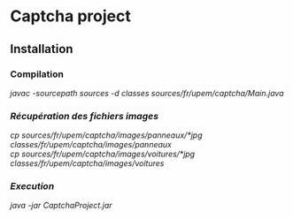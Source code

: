 # Captcha project

## Installation
<h3>Compilation</h3> 

<i>javac -sourcepath sources -d classes sources/fr/upem/captcha/Main.java<i>

<h3>Récupération des fichiers images</h3>

<i>cp sources/fr/upem/captcha/images/panneaux/*jpg classes/fr/upem/captcha/images/panneaux<i><br/>
<i>cp sources/fr/upem/captcha/images/voitures/*jpg classes/fr/upem/captcha/images/voitures<i>



<h3>Execution</h3>

<i>java -jar CaptchaProject.jar</i>
